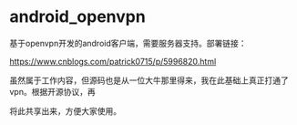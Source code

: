 # android_openvpn

基于openvpn开发的android客户端，需要服务器支持。部署链接：

https://www.cnblogs.com/patrick0715/p/5996820.html

虽然属于工作内容，但源码也是从一位大牛那里得来，我在此基础上真正打通了vpn。根据开源协议，再

将此共享出来，方便大家使用。